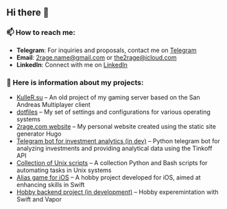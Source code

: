 ## Hi there 👋

### 📫 How to reach me:

- **Telegram**: For inquiries and proposals, contact me on [Telegram](https://t.me/the2rage)
- **Email**: [2rage.name@gmail.com](mailto:2rage.name@gmail.com) or [the2rage@icloud.com](mailto:the2rage@icloud.com)
- **LinkedIn**: Connect with me on [LinkedIn](https://www.linkedin.com/in/2rage/)

### 🔭 Here is information about my projects:

- [KulleR.su](https://github.com/2rage/kuller_su) – An old project of my gaming server based on the San Andreas Multiplayer client
- [dotfiles](https://github.com/2rage/dotfiles) – My set of settings and configurations for various operating systems
- [2rage.com website](https://github.com/2rage/personal_site) – My personal website created using the static site generator Hugo
- [Telegram bot for investment analytics (in dev)](https://github.com/2rage/VKR) – Python telegram bot for analyzing investments and providing analytical data using the Tinkoff API
- [Collection of Unix scripts](https://github.com/2rage/unix-misc) – A collection Python and Bash scripts for automating tasks in Unix systems
- [Alias game for iOS](https://github.com/2rage/alias_swift) – A hobby project developed for iOS, aimed at enhancing skills in Swift
- [Hobby backend project (in development)](https://github.com/2rage/swiftwork) – Hobby experemintation with Swift and Vapor

<!--
**2rage/2rage** is a ✨ _special_ ✨ repository because its `README.md` (this file) appears on your GitHub profile.

Here are some ideas to get you started:

- 🔭 I’m currently working on ...
- 🌱 I’m currently learning ...
- 👯 I’m looking to collaborate on ...
- 🤔 I’m looking for help with ...
- 💬 Ask me about ...
- 📫 How to reach me: ...
- 😄 Pronouns: ...
- ⚡ Fun fact: ...
-->
